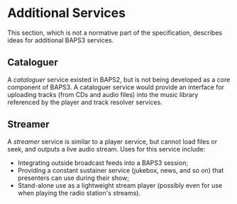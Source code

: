 # Additional Services

This section, which is not a normative part of the specification, describes
ideas for additional BAPS3 services.

## Cataloguer

A _cataloguer_ service existed in BAPS2, but is not being developed as a core
component of BAPS3.  A cataloguer service would provide an interface for
uploading tracks (from CDs and audio files) into the music library referenced
by the player and track resolver services.

## Streamer

A _streamer_ service is similar to a player service, but cannot load files or
seek, and outputs a live audio stream.  Uses for this service include:

* Integrating outside broadcast feeds into a BAPS3 session;
* Providing a constant sustainer service (jukebox, news, and so on) that
  presenters can use during their show;
* Stand-alone use as a lightweight stream player (possibly even for use when
  playing the radio station's streams).
